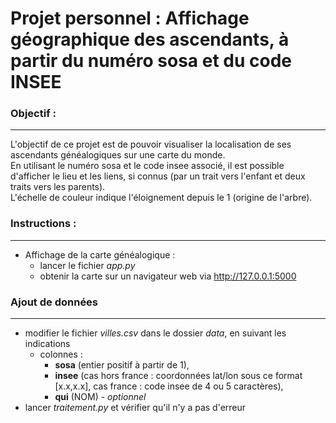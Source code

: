 # Projet personnel : Affichage géographique des ascendants, à partir du numéro sosa et du code INSEE

### Objectif :
---
L'objectif de ce projet est de pouvoir visualiser la localisation de ses ascendants généalogiques sur une carte du monde.  
En utilisant le numéro sosa et le code insee associé, il est possible d'afficher le lieu et les liens, si connus (par un trait vers l'enfant et deux traits vers les parents).  
L'échelle de couleur indique l'éloignement depuis le 1 (origine de l'arbre).  

### Instructions :
---
- Affichage de la carte généalogique :
    - lancer le fichier *app.py*
    - obtenir la carte sur un navigateur web via http://127.0.0.1:5000

### Ajout de données
---
- modifier le fichier *villes.csv* dans le dossier *data*, en suivant les indications
    - colonnes : 
        - **sosa** (entier positif à partir de 1), 
        - **insee** (cas hors france : coordonnées lat/lon sous ce format [x.x,x.x], cas france : code insee de 4 ou 5 caractères), 
        - **qui** (NOM) - *optionnel*
- lancer *traitement.py* et vérifier qu'il n'y a pas d'erreur
